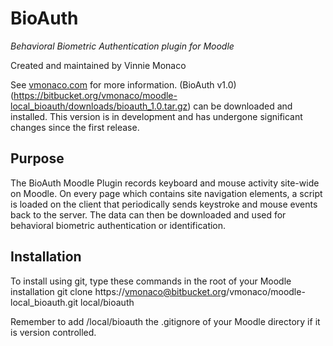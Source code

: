 # BioAuth
*Behavioral Biometric Authentication plugin for Moodle*

Created and maintained by Vinnie Monaco

See [vmonaco.com](http://vmonaco.com/moodle-bioauth-plugin/) for more information. (BioAuth v1.0)(https://bitbucket.org/vmonaco/moodle-local_bioauth/downloads/bioauth_1.0.tar.gz) can be downloaded and installed. This version is in development and has undergone significant changes since the first release.

## Purpose
The BioAuth Moodle Plugin records keyboard and mouse activity site-wide on Moodle. On every page which contains site navigation elements, a script is loaded on the client that periodically sends keystroke and mouse events back to the server. The data can then be downloaded and used for behavioral biometric authentication or identification.

## Installation
To install using git, type these commands in the root of your Moodle installation
    git clone https://vmonaco@bitbucket.org/vmonaco/moodle-local_bioauth.git local/bioauth
    
Remember to add /local/bioauth the .gitignore of your Moodle directory if it is version controlled.

